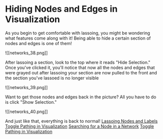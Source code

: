 # Hiding Nodes and Edges in Visualization

As you begin to get comfortable with lassoing, you might be wondering what features come along with it! Being able to hide a certain section of nodes and edges is one of them!

![[networks_38.png]]

   After lassoing a section, look to the top where it reads "Hide Selection." Once you've clicked it, you'll notice that now all the nodes and edges that were grayed out after lassoing your section are now pulled to the front and the section you've lassoed is no longer visible

![[networks_39.png]]

   Want to get those nodes and edges back in the picture? All you have to do is click "Show Selection."

![[networks_40.png]]

   And just like that, everything is back to normal!
[Lassoing Nodes and Labels](https://help.biodati.com/networks/visualization/lassoing-nodes-and-labels)
[Toggle Pathing in Visualization](https://help.biodati.com/networks/visualization/toggle-pathing-in-visualization)
[Searching for a Node in a Network](https://help.biodati.com/networks/visualization/searching-for-a-node-in-a-network)
[Toggle Pathing in Visualization](https://help.biodati.com/networks/visualization/changing-display-in-visualization)
